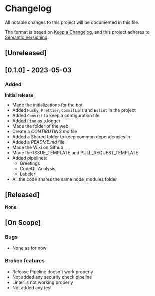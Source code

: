 # Changelog

All notable changes to this project will be documented in this file.

The format is based on [Keep a Changelog](https://keepachangelog.com/en/1.0.0/),
and this project adheres to [Semantic Versioning](https://semver.org/spec/v2.0.0.html).

## [Unreleased]

## [0.1.0] - 2023-05-03

### Added

**Initial release**

- Made the initializations for the bot
- Added `Husky`, `Prettier`, `CommitLint` and `Eslint` in the project
- Added `Convict` to keep a configuration file
- Added `Pino` as a logger
- Made the folder of the web
- Create a _CONTIBUTING.md_ file
- Added a Shared folder to keep common dependencies in
- Added a _README.md_ file
- Made the Wiki on Github
- Made the ISSUE_TEMPLATE and PULL_REQUEST_TEMPLATE
- Added pipelines:
  - Greetings
  - CodeQL Analysis
  - Labeler
- All the code shares the same node_modules folder

## [Released]

**None**.

## [On Scope]

### Bugs

- None as for now

### Broken features

- Release Pipeline doesn't work properly
- Not added any security check pipeline
- Linter is not working properly
- Not added any test
